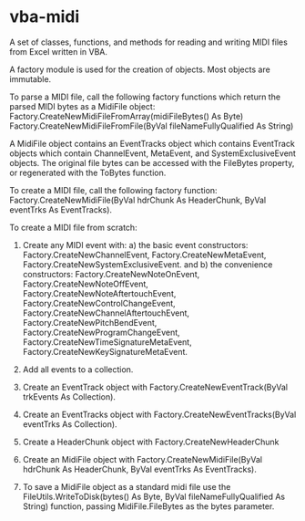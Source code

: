 # vba-midi
A set of classes, functions, and methods for reading and writing MIDI files from Excel written in VBA.

A factory module is used for the creation of objects. Most objects are immutable.

To parse a MIDI file, call the following factory functions which return the parsed MIDI bytes as a MidiFile object:
Factory.CreateNewMidiFileFromArray(midiFileBytes() As Byte)
Factory.CreateNewMidiFileFromFile(ByVal fileNameFullyQualified As String)

A MidiFile object contains an EventTracks object which contains EventTrack objects which contain ChannelEvent, MetaEvent, and SystemExclusiveEvent objects. The original file bytes can be accessed with the FileBytes property, or regenerated with the ToBytes function.

To create a MIDI file, call the following factory function:
Factory.CreateNewMidiFile(ByVal hdrChunk As HeaderChunk, ByVal eventTrks As EventTracks).

To create a MIDI file from scratch:
1) Create any MIDI event with:
   a) the basic event constructors:
      Factory.CreateNewChannelEvent, 
      Factory.CreateNewMetaEvent, 
      Factory.CreateNewSystemExclusiveEvent.
   and 
   b) the convenience constructors:
      Factory.CreateNewNoteOnEvent,
      Factory.CreateNewNoteOffEvent,
      Factory.CreateNewNoteAftertouchEvent,
      Factory.CreateNewControlChangeEvent,
      Factory.CreateNewChannelAftertouchEvent,
      Factory.CreateNewPitchBendEvent,
      Factory.CreateNewProgramChangeEvent,
      Factory.CreateNewTimeSignatureMetaEvent,
      Factory.CreateNewKeySignatureMetaEvent.
   
2) Add all events to a collection.
3) Create an EventTrack object with Factory.CreateNewEventTrack(ByVal trkEvents As Collection).
4) Create an EventTracks object with Factory.CreateNewEventTracks(ByVal eventTrks As Collection).
5) Create a HeaderChunk object with Factory.CreateNewHeaderChunk
6) Create an MidiFile object with Factory.CreateNewMidiFile(ByVal hdrChunk As HeaderChunk, ByVal eventTrks As EventTracks).
7) To save a MidiFile object as a standard midi file use the FileUtils.WriteToDisk(bytes() As Byte, ByVal fileNameFullyQualified As String) function, passing MidiFile.FileBytes as the bytes parameter.
